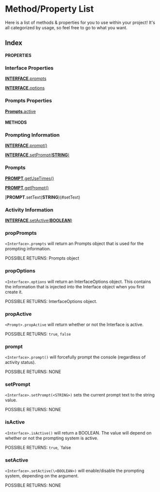 Method/Property List
======================================

Here is a list of methods & properties for you to use within your project!
It's all categorized by usage, so feel free to go to what you want.

Index
--------------------------------------

#### PROPERTIES

### Interface Properties
[**INTERFACE**.prompts](#propPrompts)

[**INTERFACE**.options](#propOptions)

### Prompts Properties
[**Prompts**.active](#propActive)

#### METHODS

### Prompting Information
[**INTERFACE**.prompt()](#prompt)

[**INTERFACE**.setPrompt(**STRING**)](#setprompt)

### Prompts
[**PROMPT**.getUseTimes()](#getUseTimes)

[**PROMPT**.getPrompt()](#getPrompt)

[**PROMPT**.setText(**STRING**)(#setText)

### Activity Information
[**INTERFACE**.setActive(**BOOLEAN**)](#setactive)

### propPrompts

`<Interface>.prompts` will return an Prompts object that is used for the prompting information.

POSSIBLE RETURNS:
Prompts object

### propOptions

`<Interface>.options` will return an InterfaceOptions object. This contains the information that is injected into the Interface object when you first create it.

POSSIBLE RETURNS:
InterfaceOptions object.

### propActive

`<Prompt>.propActive` will return whether or not the Interface is active.

POSSIBLE RETURNS:
`true`,
`false`

### prompt

`<Interface>.prompt()` will forcefully prompt the console (regardless of activity status).

POSSIBLE RETURNS:
NONE

### setPrompt

`<Interface>.setPrompt(<STRING>)` sets the current prompt text to the string value.

POSSIBLE RETURNS:
NONE

### isActive

`<Interface>.isActive()` will return a BOOLEAN. The value will depend on whether or not the prompting system is active.

POSSIBLE RETURNS:
`true`,
`false

### setActive

`<Interface>.setActive(\<BOOLEAN>)` will enable/disable the prompting system, depending on the argument.

POSSIBLE RETURNS:
NONE
